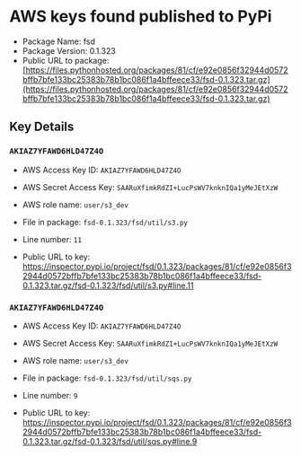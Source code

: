 # AWS keys found published to PyPi

* Package Name: fsd
* Package Version: 0.1.323
* Public URL to package: [https://files.pythonhosted.org/packages/81/cf/e92e0856f32944d0572bffb7bfe133bc25383b78b1bc086f1a4bffeece33/fsd-0.1.323.tar.gz](https://files.pythonhosted.org/packages/81/cf/e92e0856f32944d0572bffb7bfe133bc25383b78b1bc086f1a4bffeece33/fsd-0.1.323.tar.gz)

## Key Details

### `AKIAZ7YFAWD6HLD47Z4O`

* AWS Access Key ID: `AKIAZ7YFAWD6HLD47Z4O`
* AWS Secret Access Key: `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` 
* AWS role name: `user/s3_dev`
* File in package: `fsd-0.1.323/fsd/util/s3.py`
* Line number: `11`

* Public URL to key: https://inspector.pypi.io/project/fsd/0.1.323/packages/81/cf/e92e0856f32944d0572bffb7bfe133bc25383b78b1bc086f1a4bffeece33/fsd-0.1.323.tar.gz/fsd-0.1.323/fsd/util/s3.py#line.11



### `AKIAZ7YFAWD6HLD47Z4O`

* AWS Access Key ID: `AKIAZ7YFAWD6HLD47Z4O`
* AWS Secret Access Key: `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` 
* AWS role name: `user/s3_dev`
* File in package: `fsd-0.1.323/fsd/util/sqs.py`
* Line number: `9`

* Public URL to key: https://inspector.pypi.io/project/fsd/0.1.323/packages/81/cf/e92e0856f32944d0572bffb7bfe133bc25383b78b1bc086f1a4bffeece33/fsd-0.1.323.tar.gz/fsd-0.1.323/fsd/util/sqs.py#line.9


